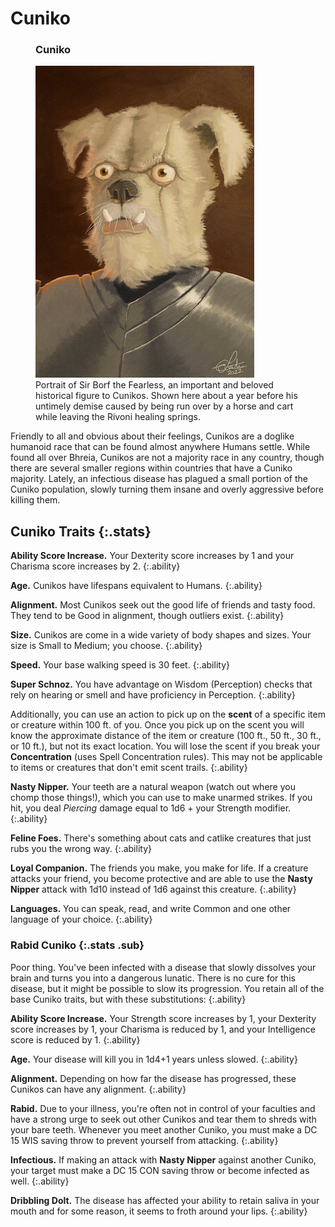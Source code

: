 # Cuniko

<figure class="infobox right">
  <h3>Cuniko</h3>
  <a href="/assets/images/sir-borf-full.png">
    <img src="/assets/images/sir-borf-tiny.png" />
  </a>
  <figcaption>
    Portrait of Sir Borf the Fearless, an important and beloved historical figure to Cunikos. Shown here about a year before his untimely demise caused by being run over by a horse and cart while leaving the Rivoni healing springs.
  </figcaption>
</figure>

Friendly to all and obvious about their feelings, Cunikos are a doglike humanoid race that can be found almost anywhere Humans settle. While found all over Bhreia, Cunikos are not a majority race in any country, though there are several smaller regions within countries that have a Cuniko majority. Lately, an infectious disease has plagued a small portion of the Cuniko population, slowly turning them insane and overly aggressive before killing them.

## Cuniko Traits {:.stats}

**Ability Score Increase.** Your Dexterity score increases by 1 and your Charisma score increases by 2.
{:.ability}

**Age.** Cunikos have lifespans equivalent to Humans.
{:.ability}

**Alignment.** Most Cunikos seek out the good life of friends and tasty food. They tend to be Good in alignment, though outliers exist.
{:.ability}

**Size.** Cunikos are come in a wide variety of body shapes and sizes. Your size is Small to Medium; you choose.
{:.ability}

**Speed.** Your base walking speed is 30 feet.
{:.ability}

**Super Schnoz.** You have advantage on Wisdom (Perception) checks that rely on hearing or smell and have proficiency in Perception.
{:.ability}

Additionally, you can use an action to pick up on the **scent** of a specific item or creature within 100 ft. of you. Once you pick up on the scent you will know the approximate distance of the item or creature (100 ft., 50 ft., 30 ft., or 10 ft.), but not its exact location. You will lose the scent if you break your **Concentration** (uses Spell Concentration rules). This may not be applicable to items or creatures that don't emit scent trails.
{:.ability}

**Nasty Nipper.** Your teeth are a natural weapon (watch out where you chomp those things!), which you can use to make unarmed strikes. If you hit, you deal *Piercing* damage equal to 1d6 + your Strength modifier.
{:.ability}

**Feline Foes.** There's something about cats and catlike creatures that just rubs you the wrong way.
{:.ability}

**Loyal Companion.** The friends you make, you make for life. If a creature attacks your friend, you become protective and are able to use the **Nasty Nipper** attack with 1d10 instead of 1d6 against this creature.
{:.ability}

**Languages.** You can speak, read, and write Common and one other language of your choice.
{:.ability}

### Rabid Cuniko {:.stats .sub}

Poor thing. You've been infected with a disease that slowly dissolves your brain and turns you into a dangerous lunatic. There is no cure for this disease, but it might be possible to slow its progression. You retain all of the base Cuniko traits, but with these substitutions:
{:.ability}

**Ability Score Increase.** Your Strength score increases by 1, your Dexterity score increases by 1, your Charisma is reduced by 1, and your Intelligence score is reduced by 1.
{:.ability}

**Age.** Your disease will kill you in 1d4+1 years unless slowed.
{:.ability}

**Alignment.** Depending on how far the disease has progressed, these Cunikos can have any alignment.
{:.ability}

**Rabid.** Due to your illness, you're often not in control of your faculties and have a strong urge to seek out other Cunikos and tear them to shreds with your bare teeth. Whenever you meet another Cuniko, you must make a DC 15 WIS saving throw to prevent yourself from attacking.
{:.ability}

**Infectious.** If making an attack with **Nasty Nipper** against another Cuniko, your target must make a DC 15 CON saving throw or become infected as well.
{:.ability}

**Dribbling Dolt.** The disease has affected your ability to retain saliva in your mouth and for some reason, it seems to froth around your lips.
{:.ability}
